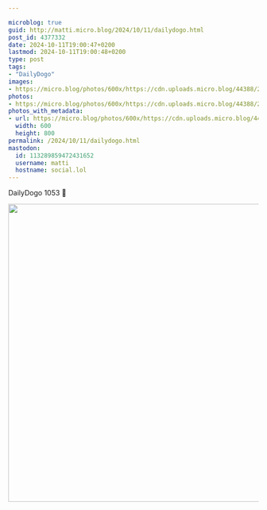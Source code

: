 ```yaml
---

microblog: true
guid: http://matti.micro.blog/2024/10/11/dailydogo.html
post_id: 4377332
date: 2024-10-11T19:00:47+0200
lastmod: 2024-10-11T19:00:48+0200
type: post
tags:
- "DailyDogo"
images:
- https://micro.blog/photos/600x/https://cdn.uploads.micro.blog/44388/2024/ffbf7648d6f5451ba4b6eb8e88ced48f.jpg
photos:
- https://micro.blog/photos/600x/https://cdn.uploads.micro.blog/44388/2024/ffbf7648d6f5451ba4b6eb8e88ced48f.jpg
photos_with_metadata:
- url: https://micro.blog/photos/600x/https://cdn.uploads.micro.blog/44388/2024/ffbf7648d6f5451ba4b6eb8e88ced48f.jpg
  width: 600
  height: 800
permalink: /2024/10/11/dailydogo.html
mastodon:
  id: 113289859472431652
  username: matti
  hostname: social.lol
---
```

DailyDogo 1053 🐶

<img src="/media/uploads/2024/ffbf7648d6f5451ba4b6eb8e88ced48f.jpg" width="600" alt="" />
